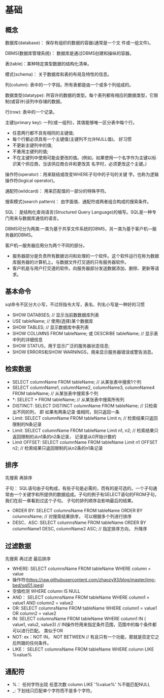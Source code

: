 # 基础

## 概念
数据库(database)： 保存有组织的数据的容器(通常是一个文 件或一组文件)。

DBMS(数据库管理系统)： 数据库是通过DBMS创建和操纵的容器。

表(table)：某种特定类型数据的结构化清单。

模式(schema)： 关于数据库和表的布局及特性的信息。

列(column): 表中的一个字段。所有表都是由一个或多个列组成的。

数据类型(datatype): 所容许的数据的类型。每个表列都有相应的数据类型，它限制(或容许)该列中存储的数据。

行(row): 表中的一个记录。

主键(primary key): 一列(或一组列)，其值能够唯一区分表中每个行。
- 任意两行都不具有相同的主键值;
- 每个行都必须具有一个主键值(主键列不允许NULL值)。
好习惯
- 不更新主键列中的值;
- 不重用主键列的值;
- 不在主键列中使用可能会更改的值。(例如，如果使用一个名字作为主键以标识某个供应商，当该供应商合并和更改其 名字时，必须更改这个主键。)


操作符(operator)：用来联结或改变WHERE子句中的子句的关键 字。也称为逻辑操作符(logical operator)。

通配符(wildcard)： 用来匹配值的一部分的特殊字符。 

搜索模式(search pattern)： 由字面值、通配符或两者组合构成的搜索条件。


SQL： 是结构化查询语言(Structured Query Language)的缩写。SQL是一种专门用来与数据库通信的语言。

DBMS可分为两类:一类为基于共享文件系统的DBMS，另一类为基于客户机—服务器的DBMS。

客户机—服务器应用分为两个不同的部分。
- 服务器部分是负责所有数据访问和处理的一个软件。这个软件运行在称为数据库服务器的计算机上。与数据文件打交道的只有服务器软件。
- 客户机是与用户打交道的软件。向服务器部分发送数据添加、删除、更新等请求。

## 基本命令
sql命令不区分大小写，不过将指令大写，表名、列名小写是一种好的习惯
- SHOW DATABSES;   // 显示当前数数据库列表
- USE tableName;   // 使用(选择)某个数据库
- SHOW TABLES;     // 显示数据库中表列表
- SHOW COLUMNS FROM tableName;   或 DESCRIBE tableName;   // 显示表中列的详细信息
- SHOW STATUS，用于显示广泛的服务器状态信息;
- SHOW ERRORS和SHOW WARNINGS，用来显示服务器错误或警告消息。

## 检索数据
- SELECT columnName FROM tableName;  // 从某张表中搜索1个列
- SELECT columnName1, columnName2, columnName3, columnName4 FROM tableName; // 从某张表中搜索多个列
- *: SELECT * FROM tableName;  // 从某张表中搜索所有列
- DISTINCT: SELECT DISTINCT columnName FROM tableName;   // 只检索出不同的列，  即 如果有两条记录 值相同，则只返回一条
- Limit: SELECT columnName FROM tableName Limit n;  // 检索结果只返回限制的N条记录
- Limit: SELECT columnName FROM tableName Limit n1, n2;  // 检索结果只返回限制的从n1条的n2条记录， 记录是从0开始计数的
- Limit OFFSET: SELECT columnName FROM tableName Limit n1 OFFSET n2;  // 检索结果只返回限制的从n2条的n1条记录

## 排序
先搜索 再排序

子句： SQL语句由子句构成，有些子句是必需的，而有的是可选的。一个子句通常由一个关键字和所提供的数据组成。子句的例子有SELECT语句的FROM子句，我们在前一章看到过这个子句。 子句的排列顺序会影响最后的结果。
- ORDER BY: SELECT columnsName FROM tableName ORDER BY columnsName;  // 对搜索结果排序， 可以根据多个列进行排序
- DESC、ASC: SELECT columnsName FROM tableName ORDER BY columnName1 DESC, columnName2 ASC; // 指定排序方向， 升降序

## 过滤数据
先搜索 再过滤 最后排序

- WHERE: SELECT columnsName FROM tableName WHERE column = value
- 操作符(https://raw.githubusercontent.com/zhaozy93/blog/master/img-bed/sql01.jpeg)
- 空值检测 WHERE column IS NULL
- AND： SELECT columnsName FROM tableName WHERE column1 = value1 AND column2 = value2
- OR: SELECT columnsName FROM tableName WHERE column1 = value1 OR column2 = value2
- IN: SELECT columnsName FROM tableName WHERE column1 IN ( value1, valu2, value3)  // IN操作符用来指定条件范围，范围中的每个条件都可以进行匹配。 类似于OR
- NOT: ex：NOT IN， NOT BETWEEN // 有且只有一个功能，那就是否定它之后所跟的任何条件。
- LIKE： SELECT columnsName FROM tableName WHERE column LIKE %value%

## 通配符
- %： 任何字符出现 任意次数  column LIKE '%value%'   %不能匹配NULL
- _: 下划线只匹配单个字符而不是多个字符。